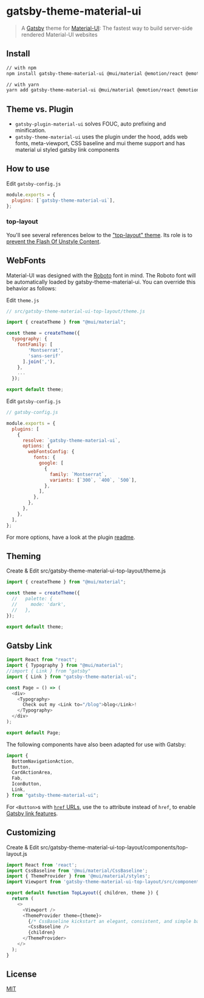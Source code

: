 # gatsby-theme-material-ui

> A [Gatsby](https://github.com/gatsbyjs/gatsby) theme for
> [Material-UI](https://github.com/mui-org/material-ui): The fastest way to build server-side rendered Material-UI websites

## Install

```sh
// with npm
npm install gatsby-theme-material-ui @mui/material @emotion/react @emotion/styled

// with yarn
yarn add gatsby-theme-material-ui @mui/material @emotion/react @emotion/styled
```

## Theme vs. Plugin
- `gatsby-plugin-material-ui` solves FOUC, auto prefixing and minification.
- `gatsby-theme-material-ui` uses the plugin under the hood, adds web fonts, meta-viewport, CSS baseline and mui theme support and has material ui styled gatsby link components

## How to use

Edit `gatsby-config.js`

```javascript
module.exports = {
  plugins: [`gatsby-theme-material-ui`],
};
```

### top-layout

You'll see several references below to the ["top-layout" theme](https://github.com/hupe1980/gatsby-theme-material-ui/tree/master/packages/gatsby-theme-material-ui-top-layout). Its role is to [prevent the Flash Of Unstyle Content](https://github.com/hupe1980/gatsby-theme-material-ui/pull/8).

## WebFonts

Material-UI was designed with the [Roboto](https://fonts.google.com/specimen/Roboto) font in mind. The Roboto font will be automatically loaded by gatsby-theme-material-ui. You can override this behavior as follows:

Edit `theme.js`

```javascript
// src/gatsby-theme-material-ui-top-layout/theme.js

import { createTheme } from "@mui/material";

const theme = createTheme({
  typography: {
    fontFamily: [
        'Montserrat',
        'sans-serif'
      ].join(','),
    },
    ...
  });

export default theme;

```

Edit `gatsby-config.js`

```javascript
// gatsby-config.js

module.exports = {
  plugins: [
    {
      resolve: `gatsby-theme-material-ui`,
      options: {
        webFontsConfig: {
          fonts: {
            google: [
              {
                family: `Montserrat`,
                variants: [`300`, `400`, `500`],
              },
            ],
          },
        },
      },
    },
  ],
};
```

For more options, have a look at the plugin [readme](https://github.com/hupe1980/gatsby-plugin-webfonts/blob/master/gatsby-plugin-webfonts/README.md).

## Theming

Create & Edit src/gatsby-theme-material-ui-top-layout/theme.js

```javascript
import { createTheme } from "@mui/material";

const theme = createTheme({
  //   palette: {
  //     mode: 'dark',
  //   },
});

export default theme;
```

## Gatsby Link

```javascript
import React from "react";
import { Typography } from "@mui/material";
//import { Link } from "gatsby"
import { Link } from "gatsby-theme-material-ui";

const Page = () => (
  <div>
    <Typography>
      Check out my <Link to="/blog">blog</Link>!
    </Typography>
  </div>
);

export default Page;
```

The following components have also been adapted for use with Gatsby:

```javascript
import {
  BottomNavigationAction,
  Button,
  CardActionArea,
  Fab,
  IconButton,
  Link,
} from "gatsby-theme-material-ui";
```

For `<Button>`s with [`href` URLs](https://material-ui.com/api/button/#props), use the `to` attribute instead of `href`, to enable [Gatsby link features](https://www.gatsbyjs.org/docs/gatsby-link/).

## Customizing

Create & Edit src/gatsby-theme-material-ui-top-layout/components/top-layout.js

```javascript
import React from 'react';
import CssBaseline from '@mui/material/CssBaseline';
import { ThemeProvider } from '@mui/material/styles';
import Viewport from 'gatsby-theme-material-ui-top-layout/src/components/viewport.js'

export default function TopLayout({ children, theme }) {
  return (
    <>
      <Viewport />
      <ThemeProvider theme={theme}>
        {/* CssBaseline kickstart an elegant, consistent, and simple baseline to build upon. */}
        <CssBaseline />
        {children}
      </ThemeProvider>
    </>
  );
}
```

## License

[MIT](LICENSE)
